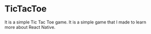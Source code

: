 # TicTacToe
It is a simple Tic Tac Toe game. 
It is a simple game that I made to learn more about React Native.
